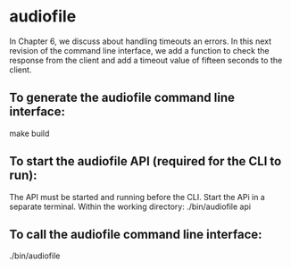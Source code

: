 # audiofile
In Chapter 6, we discuss about handling timeouts an errors.  In this next revision of the command line interface, we add a function to check the response from the client and add a timeout value of fifteen seconds to the client.

## To generate the audiofile command line interface:
make build

## To start the audiofile API (required for the CLI to run):
The API must be started and running before the CLI.  Start the APi in a separate terminal.  Within the working directory:
./bin/audiofile api

## To call the audiofile command line interface:
./bin/audiofile

